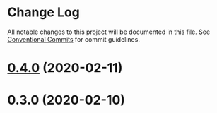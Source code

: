 # Change Log

All notable changes to this project will be documented in this file.
See [Conventional Commits](https://conventionalcommits.org) for commit guidelines.

# [0.4.0](https://github.com/aiao-io/aiao/compare/@aiao/elements-angular@0.3.0...@aiao/elements-angular@0.4.0) (2020-02-11)

# 0.3.0 (2020-02-10)
